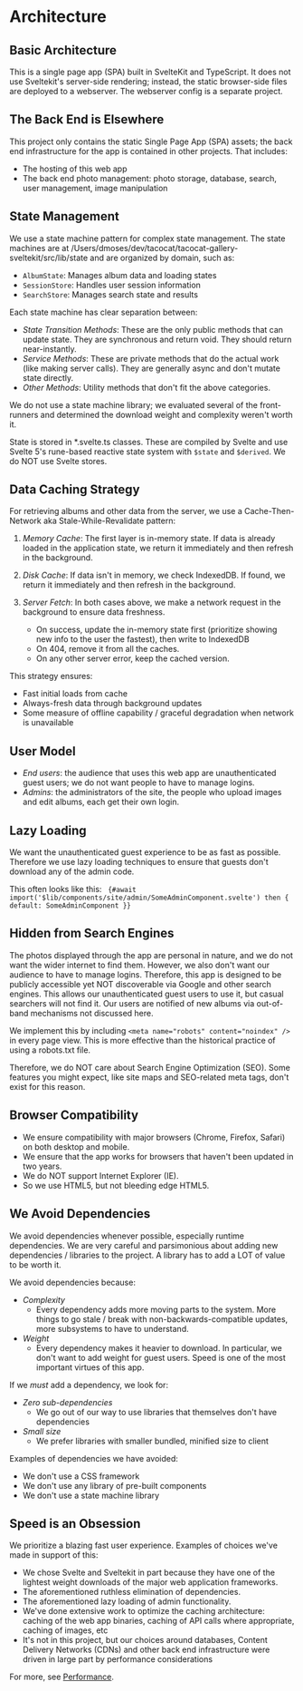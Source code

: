 # Architecture

## Basic Architecture

This is a single page app (SPA) built in SvelteKit and TypeScript. It does not use Sveltekit's server-side rendering; instead, the static browser-side files are deployed to a webserver. The webserver config is a separate project.

## The Back End is Elsewhere

This project only contains the static Single Page App (SPA) assets; the back end infrastructure for the app is contained in other projects. That includes:

- The hosting of this web app
- The back end photo management: photo storage, database, search, user management, image manipulation

## State Management

We use a state machine pattern for complex state management. The state machines are at /Users/dmoses/dev/tacocat/tacocat-gallery-sveltekit/src/lib/state and are organized by domain, such as:

- `AlbumState`: Manages album data and loading states
- `SessionStore`: Handles user session information
- `SearchStore`: Manages search state and results

Each state machine has clear separation between:

- _State Transition Methods_: These are the only public methods that can update state. They are synchronous and return void. They should return near-instantly.
- _Service Methods_: These are private methods that do the actual work (like making server calls). They are generally async and don't mutate state directly.
- _Other Methods_: Utility methods that don't fit the above categories.

We do not use a state machine library; we evaluated several of the front-runners and determined the download weight and complexity weren't worth it.

State is stored in \*.svelte.ts classes. These are compiled by Svelte and use Svelte 5's rune-based reactive state system with `$state` and `$derived`. We do NOT use Svelte stores.

## Data Caching Strategy

For retrieving albums and other data from the server, we use a Cache-Then-Network aka Stale-While-Revalidate pattern:

1. _Memory Cache_: The first layer is in-memory state. If data is already loaded in the application state, we return it immediately and then refresh in the background.

2. _Disk Cache_: If data isn't in memory, we check IndexedDB. If found, we return it immediately and then refresh in the background.

3. _Server Fetch_: In both cases above, we make a network request in the background to ensure data freshness.
    - On success, update the in-memory state first (prioritize showing new info to the user the fastest), then write to IndexedDB
    - On 404, remove it from all the caches.
    - On any other server error, keep the cached version.

This strategy ensures:

- Fast initial loads from cache
- Always-fresh data through background updates
- Some measure of offline capability / graceful degradation when network is unavailable

## User Model

- _End users_: the audience that uses this web app are unauthenticated guest users; we do not want people to have to manage logins.
- _Admins_: the administrators of the site, the people who upload images and edit albums, each get their own login.

## Lazy Loading

We want the unauthenticated guest experience to be as fast as possible. Therefore we use lazy loading techniques to ensure that guests don't download any of the admin code.

This often looks like this: ` {#await import('$lib/components/site/admin/SomeAdminComponent.svelte') then { default: SomeAdminComponent }}`

## Hidden from Search Engines

The photos displayed through the app are personal in nature, and we do not want the wider internet to find them. However, we also don't want our audience to have to manage logins. Therefore, this app is designed to be publicly accessible yet NOT discoverable via Google and other search engines. This allows our unauthenticated guest users to use it, but casual searchers will not find it. Our users are notified of new albums via out-of-band mechanisms not discussed here.

We implement this by including `<meta name="robots" content="noindex" />` in every page view. This is more effective than the historical practice of using a robots.txt file.

Therefore, we do NOT care about Search Engine Optimization (SEO). Some features you might expect, like site maps and SEO-related meta tags, don't exist for this reason.

## Browser Compatibility

- We ensure compatibility with major browsers (Chrome, Firefox, Safari) on both desktop and mobile.
- We ensure that the app works for browsers that haven't been updated in two years.
- We do NOT support Internet Explorer (IE).
- So we use HTML5, but not bleeding edge HTML5.

## We Avoid Dependencies

We avoid dependencies whenever possible, especially runtime dependencies. We are very careful and parsimonious about adding new dependencies / libraries to the project. A library has to add a LOT of value to be worth it.

We avoid dependencies because:

- _Complexity_
    - Every dependency adds more moving parts to the system. More things to go stale / break with non-backwards-compatible updates, more subsystems to have to understand.
- _Weight_
    - Every dependency makes it heavier to download. In particular, we don't want to add weight for guest users. Speed is one of the most important virtues of this app.

If we _must_ add a dependency, we look for:

- _Zero sub-dependencies_
    - We go out of our way to use libraries that themselves don't have dependencies
- _Small size_
    - We prefer libraries with smaller bundled, minified size to client

Examples of dependencies we have avoided:

- We don't use a CSS framework
- We don't use any library of pre-built components
- We don't use a state machine library

## Speed is an Obsession

We prioritize a blazing fast user experience. Examples of choices we've made in support of this:

- We chose Svelte and Sveltekit in part because they have one of the lightest weight downloads of the major web application frameworks.
- The aforementioned ruthless elimination of dependencies.
- The aforementioned lazy loading of admin functionality.
- We've done extensive work to optimize the caching architecture: caching of the web app binaries, caching of API calls where appropriate, caching of images, etc
- It's not in this project, but our choices around databases, Content Delivery Networks (CDNs) and other back end infrastructure were driven in large part by performance considerations

For more, see [Performance](performance.md).

